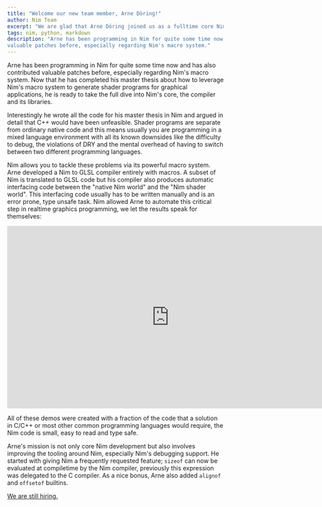 ```yaml
---
title: "Welcome our new team member, Arne Döring!"
author: Nim Team
excerpt: "We are glad that Arne Döring joined us as a fulltime core Nim developer."
tags: nim, python, markdown
description: "Arne has been programming in Nim for quite some time now and has also contributed
valuable patches before, especially regarding Nim's macro system."
---
```


Arne has been programming in Nim for quite some time now and has also contributed
valuable patches before, especially regarding Nim's macro system. Now that he
has completed his master thesis about how to leverage Nim's macro system to generate
shader programs for graphical applications, he is ready to take the full dive
into Nim's core, the compiler and its libraries.

Interestingly he wrote all the code for his master thesis in Nim and argued in
detail that C++ would have been unfeasible. Shader programs are separate from
ordinary native code and this means usually you are programming in a mixed
language environment with all its known downsides like the difficulty to
debug, the violations of DRY and the mental overhead of having to switch between
two different programming languages.

Nim allows you to tackle these problems via its powerful macro system. Arne
developed a Nim to GLSL compiler entirely with macros. A subset of Nim is
translated to GLSL code but his compiler also produces automatic interfacing
code between the "native Nim world" and the "Nim shader world". This interfacing
code usually has to be written manually and is an error prone, type unsafe task.
Nim allowed Arne to automate this critical step in realtime graphics programming,
we let the results speak for themselves:

<iframe width="752" height="424" src="https://www.youtube.com/embed/_Hiamk2O3aM?start=192" frameborder="0" allow="autoplay; encrypted-media" allowfullscreen></iframe>

All of these demos were created with a fraction of the code that a solution in
C/C++ or most other common programming languages would require, the Nim code
is small, easy to read and type safe.

Arne's mission is not only core Nim development but also involves improving
the tooling around Nim, especially Nim's debugging support. He started with
giving Nim a frequently requested feature; `sizeof` can now be evaluated at
compiletime by the Nim compiler, previously this expression was delegated to
the C compiler. As a nice bonus, Arne also added `alignof` and `offsetof`
builtins.

[We are still hiring.](https://nim-lang.org/blog/2018/09/11/nim-is-hiring.html)
